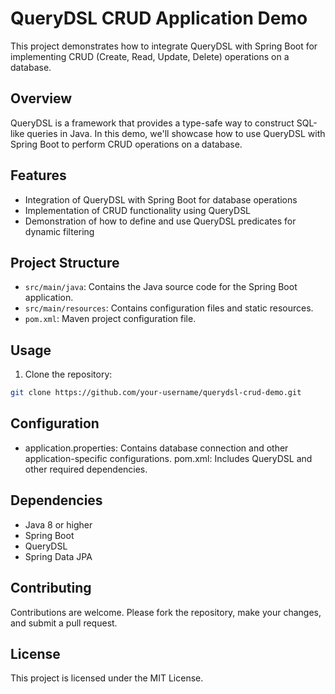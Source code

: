# QueryDSL CRUD Application Demo

This project demonstrates how to integrate QueryDSL with Spring Boot for implementing CRUD (Create, Read, Update, Delete) operations on a database.

## Overview

QueryDSL is a framework that provides a type-safe way to construct SQL-like queries in Java. In this demo, we'll showcase how to use QueryDSL with Spring Boot to perform CRUD operations on a database.

## Features

- Integration of QueryDSL with Spring Boot for database operations
- Implementation of CRUD functionality using QueryDSL
- Demonstration of how to define and use QueryDSL predicates for dynamic filtering

## Project Structure

- `src/main/java`: Contains the Java source code for the Spring Boot application.
- `src/main/resources`: Contains configuration files and static resources.
- `pom.xml`: Maven project configuration file.

## Usage

1. Clone the repository:

```bash
git clone https://github.com/your-username/querydsl-crud-demo.git
```
## Configuration
- application.properties: Contains database connection and other application-specific configurations.
pom.xml: Includes QueryDSL and other required dependencies.
## Dependencies
- Java 8 or higher
- Spring Boot
- QueryDSL
- Spring Data JPA
## Contributing
Contributions are welcome. Please fork the repository, make your changes, and submit a pull request.

## License
This project is licensed under the MIT License.
